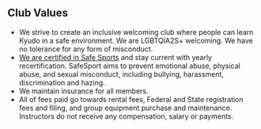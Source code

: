 ## Club Values

- We strive to create an inclusive welcoming club where people can learn Kyudo in a safe environment. We are LGBTQIA2S+ welcoming. We have no tolerance for any form of misconduct.
- [We are certified in Safe Sports](https://uscenterforsafesport.org/) and stay current with yearly recertification. SafeSport aims to prevent emotional abuse, physical abuse, and sexual misconduct, including bullying, harassment, discrimination and hazing.
- We maintain insurance for all members.
- All of fees paid go towards rental fees, Federal and State registration fees and filing, and group equipment purchase and maintenance. Instructors do not receive any compensation, salary or payments.
